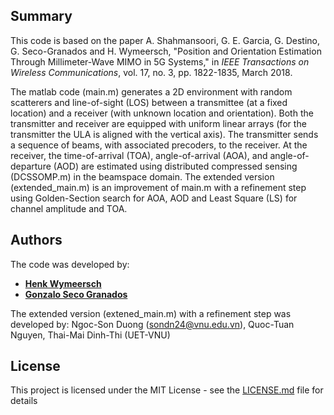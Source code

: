 ## Summary
This code is based on the paper 
A. Shahmansoori, G. E. Garcia, G. Destino, G. Seco-Granados and H. Wymeersch, "Position and Orientation Estimation Through Millimeter-Wave MIMO in 5G Systems," in *IEEE Transactions on Wireless Communications*, vol. 17, no. 3, pp. 1822-1835, March 2018.

The matlab code (main.m) generates a 2D environment with random scatterers and line-of-sight (LOS) between a transmittee (at a fixed location) and a receiver (with unknown location and orientation). Both the transmitter and receiver are equipped with uniform linear arrays (for the transmitter the ULA is aligned with the vertical axis). The transmitter sends a sequence of beams, with associated precoders, to the receiver. At the receiver, the time-of-arrival (TOA), angle-of-arrival (AOA), and angle-of-departure (AOD) are estimated using distributed compressed sensing (DCSSOMP.m) in the beamspace domain. The extended version (extended_main.m) is an improvement of main.m with a refinement step using Golden-Section search for AOA, AOD and Least Square (LS) for channel amplitude and TOA.

## Authors

The code was developed by:
* **[Henk Wymeersch](https://sites.google.com/site/hwymeers/)**
* **[Gonzalo Seco Granados](http://spcomnav.uab.es/~gseco/)**

The extended version (extened_main.m) with a refinement step was developed by: 
Ngoc-Son Duong (sondn24@vnu.edu.vn), Quoc-Tuan Nguyen, Thai-Mai Dinh-Thi (UET-VNU)

## License

This project is licensed under the MIT License - see the [LICENSE.md](LICENSE.md) file for details
